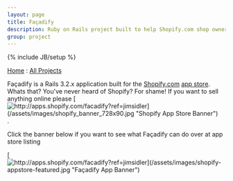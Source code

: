 ```yaml
---
layout: page
title: Façadify
description: Ruby on Rails project built to help Shopify.com shop owners manage Google Content Experiments
group: project
---
```

{% include JB/setup %}

[Home](http://jimsidler.com) : [All Projects](http://jimsidler.com/projects.html)

Façadify is a Rails 3.2.x application built for the [Shopify.com](http://www.shopify.com/?ref=jimsidler) [app store](http://apps.shopify.com/?ref=jimsidler). Whats that? You've never heard of Shopify? For shame! If you want to sell anything online please [![http://apps.shopify.com/facadify?ref=jimsidler](/assets/images/shopify_banner_728x90.jpg "Shopify App Store Banner")](http://www.shopify.com/?ref=jimsidler).

Click the banner below if you want to see what Façadify can do over at app store listing

[![http://apps.shopify.com/facadify?ref=jimsidler](/assets/images/shopify-appstore-featured.jpg "Façadify App Banner")](http://apps.shopify.com/facadify?ref=jimsidler)